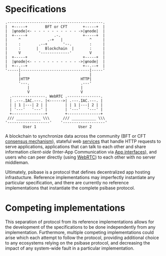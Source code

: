 # Specifications

```svgbob
.-------------------------------------------.
|  +-----+        BFT or CFT       +-----+  |
|  |ψnode|<- - - - - - - - - - - ->|ψnode|  |
|  +-----+            .-.          +-----+  |
|     ^            .-+   |            ^     |
|     :        .--+       '--.        :     |
|     :       |   Blockchain  |       :     |
|     V        '-------------'        V     |
|  +-----+                         +-----+  |
|  |ψnode|<- - - - - - - - - - - ->|ψnode|  |
|  +--.--+                         +--.--+  |
'-----|-------------------------------|-----'
      |                               |
      |HTTP                       HTTP|
      '---.                       .---'
          |                       |
          V                       V
  .---------------. WebRTC .---------------.
  | .---.IAC.---. |<------>| .---.IAC.---. |
  | | 1 |---| 2 | |        | | 1 |---| 2 | |
  | '---'   '---' |        | '---'   '---' |
  +---------------+        +---------------+
 /// ___________ \\\      /// ___________ \\\
'-------------------'    '-------------------'
        User 1                   User 2
```

A blockchain to synchronize data across the community (BFT or CFT [consensus mechanism](./blockchain/peer-consensus/README.md)), stateful web [services](./blockchain/services.md) that handle HTTP requests to serve applications, applications that can talk to each other and share information *client-side* (Inter-App Communication via [App interfaces](./app-architecture/app-interfaces.md)), and users who can peer directly (using [WebRTC](https://webrtc.org/)) to each other with no server middleman.

Ultimately, psibase is a protocol that defines decentralized app hosting infrastucture. Reference implementations may imperfectly instantiate any particular specification, and there are currently no reference implementations that instantiate the complete psibase protocol.

# Competing implementations

This separation of protocol from its reference implementations allows for the development of the specifications to be done independently from any implementation. Furthermore, multiple competing implementations could arise which each attempt to follow the protocol, providing additional choice to any ecosystems relying on the psibase protocol, and decreasing the impact of any system-wide fault in a particular implementation.
